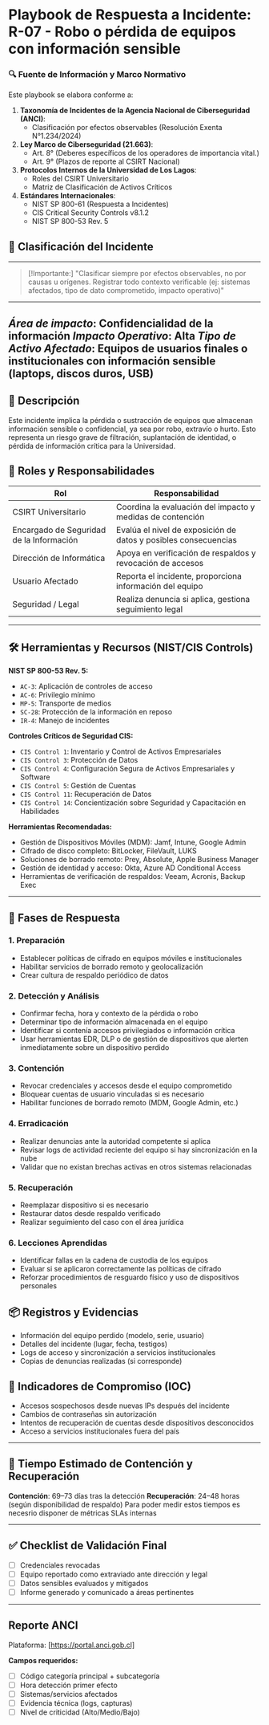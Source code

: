 # Playbook de Respuesta a Incidente: R-07 - Robo o pérdida de equipos con información sensible

### 🔍 Fuente de Información y Marco Normativo  
Este playbook se elabora conforme a:  
1. **Taxonomía de Incidentes de la Agencia Nacional de Ciberseguridad (ANCI)**:  
   - Clasificación por efectos observables (Resolución Exenta N°1.234/2024)  
2. **Ley Marco de Ciberseguridad (21.663)**:  
   - Art. 8° (Deberes específicos de los operadores de importancia vital.)  
   - Art. 9° (Plazos de reporte al CSIRT Nacional)  
3. **Protocolos Internos de la Universidad de Los Lagos**:  
   - Roles del CSIRT Universitario
   - Matriz de Clasificación de Activos Críticos  
4. **Estándares Internacionales**:  
   - NIST SP 800-61 (Respuesta a Incidentes)  
   - CIS Critical Security Controls v8.1.2
   - NIST SP 800-53 Rev. 5

## 🛑 Clasificación del Incidente
---
> [!Importante:]
> "Clasificar siempre por efectos observables, no por causas u orígenes. Registrar todo contexto verificable (ej: sistemas afectados, tipo de dato comprometido, impacto operativo)"
---
   *Área de impacto*: Confidencialidad de la información
   *Impacto Operativo*: Alta 
   *Tipo de Activo Afectado*: Equipos de usuarios finales o institucionales con información sensible (laptops, discos duros, USB)
---

## 🧩 Descripción
   Este incidente implica la pérdida o sustracción de equipos que almacenan información sensible o confidencial, ya sea por robo, extravío o hurto. Esto representa un riesgo grave de filtración, suplantación de identidad, o pérdida de información crítica para la Universidad.

## 👥 Roles y Responsabilidades
   | Rol                               | Responsabilidad                                                                 |
   |-----------------------------------|---------------------------------------------------------------------------------|
   | CSIRT Universitario               | Coordina la evaluación del impacto y medidas de contención                      |
   | Encargado de Seguridad de la Información | Evalúa el nivel de exposición de datos y posibles consecuencias            |
   | Dirección de Informática          | Apoya en verificación de respaldos y revocación de accesos                     |
   | Usuario Afectado                  | Reporta el incidente, proporciona información del equipo                      |
   | Seguridad / Legal                 | Realiza denuncia si aplica, gestiona seguimiento legal                         |

---

## 🛠️ Herramientas y Recursos (NIST/CIS Controls)

   **NIST SP 800-53 Rev. 5:**
   - `AC-3`: Aplicación de controles de acceso
   - `AC-6`: Privilegio mínimo
   - `MP-5`: Transporte de medios
   - `SC-28`: Protección de la información en reposo
   - `IR-4`: Manejo de incidentes

   **Controles Críticos de Seguridad CIS:**
   - `CIS Control 1`: Inventario y Control de Activos Empresariales
   - `CIS Control 3`: Protección de Datos
   - `CIS Control 4`: Configuración Segura de Activos Empresariales y Software
   - `CIS Control 5`: Gestión de Cuentas
   - `CIS Control 11`: Recuperación de Datos
   - `CIS Control 14`: Concientización sobre Seguridad y Capacitación en Habilidades

   **Herramientas Recomendadas:**
   - Gestión de Dispositivos Móviles (MDM): Jamf, Intune, Google Admin
   - Cifrado de disco completo: BitLocker, FileVault, LUKS
   - Soluciones de borrado remoto: Prey, Absolute, Apple Business Manager
   - Gestión de identidad y acceso: Okta, Azure AD Conditional Access
   - Herramientas de verificación de respaldos: Veeam, Acronis, Backup Exec

---

## 🧭 Fases de Respuesta

   ### 1. Preparación
   - Establecer políticas de cifrado en equipos móviles e institucionales
   - Habilitar servicios de borrado remoto y geolocalización
   - Crear cultura de respaldo periódico de datos

   ### 2. Detección y Análisis
   - Confirmar fecha, hora y contexto de la pérdida o robo
   - Determinar tipo de información almacenada en el equipo
   - Identificar si contenía accesos privilegiados o información crítica
   - Usar herramientas EDR, DLP o de gestión de dispositivos que alerten inmediatamente sobre un dispositivo perdido

   ### 3. Contención
   - Revocar credenciales y accesos desde el equipo comprometido
   - Bloquear cuentas de usuario vinculadas si es necesario
   - Habilitar funciones de borrado remoto (MDM, Google Admin, etc.)

   ### 4. Erradicación
   - Realizar denuncias ante la autoridad competente si aplica
   - Revisar logs de actividad reciente del equipo si hay sincronización en la nube
   - Validar que no existan brechas activas en otros sistemas relacionadas

   ### 5. Recuperación
   - Reemplazar dispositivo si es necesario
   - Restaurar datos desde respaldo verificado
   - Realizar seguimiento del caso con el área jurídica

   ### 6. Lecciones Aprendidas
   - Identificar fallas en la cadena de custodia de los equipos
   - Evaluar si se aplicaron correctamente las políticas de cifrado
   - Reforzar procedimientos de resguardo físico y uso de dispositivos personales

   ## 📦 Registros y Evidencias
   - Información del equipo perdido (modelo, serie, usuario)
   - Detalles del incidente (lugar, fecha, testigos)
   - Logs de acceso y sincronización a servicios institucionales
   - Copias de denuncias realizadas (si corresponde)

   ## 📌 Indicadores de Compromiso (IOC)
   - Accesos sospechosos desde nuevas IPs después del incidente
   - Cambios de contraseñas sin autorización
   - Intentos de recuperación de cuentas desde dispositivos desconocidos
   - Acceso a servicios institucionales fuera del país

---   

## 📅 Tiempo Estimado de Contención y Recuperación
   **Contención**: 69–73 días tras la detección 
   **Recuperación**: 24–48 horas (según disponibilidad de respaldo)
   Para poder medir estos tiempos es necesrio disponer de métricas SLAs internas

---

## ✅ Checklist de Validación Final
   - [ ] Credenciales revocadas
   - [ ] Equipo reportado como extraviado ante dirección y legal
   - [ ] Datos sensibles evaluados y mitigados
   - [ ] Informe generado y comunicado a áreas pertinentes

---   

## Reporte ANCI
   Plataforma: [https://portal.anci.gob.cl]

   **Campos requeridos:**
   - [ ] Código categoría principal + subcategoría
   - [ ] Hora detección primer efecto
   - [ ] Sistemas/servicios afectados
   - [ ] Evidencia técnica (logs, capturas)
   - [ ] Nivel de criticidad (Alto/Medio/Bajo)